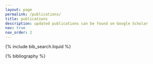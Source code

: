 ```yaml
---
layout: page
permalink: /publications/
title: publications
description: updated publications can be found on Google Scholar
nav: true
nav_order: 2
---
```


<!-- _pages/publications.md -->

<!-- Bibsearch Feature -->

{% include bib_search.liquid %}

<div class="publications">

{% bibliography %}

</div>
